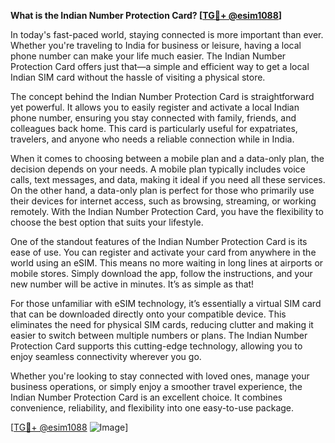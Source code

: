 **What is the Indian Number Protection Card? [[TG💪+ @esim1088](https://t.me/s/esim1088)]**

In today's fast-paced world, staying connected is more important than ever. Whether you're traveling to India for business or leisure, having a local phone number can make your life much easier. The Indian Number Protection Card offers just that—a simple and efficient way to get a local Indian SIM card without the hassle of visiting a physical store.

The concept behind the Indian Number Protection Card is straightforward yet powerful. It allows you to easily register and activate a local Indian phone number, ensuring you stay connected with family, friends, and colleagues back home. This card is particularly useful for expatriates, travelers, and anyone who needs a reliable connection while in India. 

When it comes to choosing between a mobile plan and a data-only plan, the decision depends on your needs. A mobile plan typically includes voice calls, text messages, and data, making it ideal if you need all these services. On the other hand, a data-only plan is perfect for those who primarily use their devices for internet access, such as browsing, streaming, or working remotely. With the Indian Number Protection Card, you have the flexibility to choose the best option that suits your lifestyle.

One of the standout features of the Indian Number Protection Card is its ease of use. You can register and activate your card from anywhere in the world using an eSIM. This means no more waiting in long lines at airports or mobile stores. Simply download the app, follow the instructions, and your new number will be active in minutes. It’s as simple as that!

For those unfamiliar with eSIM technology, it’s essentially a virtual SIM card that can be downloaded directly onto your compatible device. This eliminates the need for physical SIM cards, reducing clutter and making it easier to switch between multiple numbers or plans. The Indian Number Protection Card supports this cutting-edge technology, allowing you to enjoy seamless connectivity wherever you go.

Whether you're looking to stay connected with loved ones, manage your business operations, or simply enjoy a smoother travel experience, the Indian Number Protection Card is an excellent choice. It combines convenience, reliability, and flexibility into one easy-to-use package.

[[TG💪+ @esim1088](https://t.me/s/esim1088) ![Image](https://i.postimg.cc/Y0z9fWf4/image.png)]